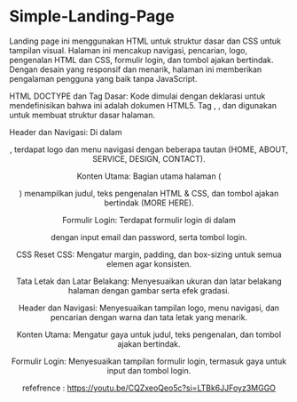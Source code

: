 # Simple-Landing-Page
Landing page ini menggunakan HTML untuk struktur dasar dan CSS untuk tampilan visual. Halaman ini mencakup navigasi, pencarian, logo, pengenalan HTML dan CSS, formulir login, dan tombol ajakan bertindak. Dengan desain yang responsif dan menarik, halaman ini memberikan pengalaman pengguna yang baik tanpa JavaScript.

HTML
DOCTYPE dan Tag Dasar: Kode dimulai dengan deklarasi <!DOCTYPE html> untuk mendefinisikan bahwa ini adalah dokumen HTML5. Tag <html>, <head>, dan <body> digunakan untuk membuat struktur dasar halaman.

Header dan Navigasi: Di dalam <header>, terdapat logo dan menu navigasi dengan beberapa tautan (HOME, ABOUT, SERVICE, DESIGN, CONTACT).

Konten Utama: Bagian utama halaman (<div class="content">) menampilkan judul, teks pengenalan HTML & CSS, dan tombol ajakan bertindak (MORE HERE).

Formulir Login: Terdapat formulir login di dalam <div class="form"> dengan input email dan password, serta tombol login.

CSS
Reset CSS: Mengatur margin, padding, dan box-sizing untuk semua elemen agar konsisten.

Tata Letak dan Latar Belakang: Menyesuaikan ukuran dan latar belakang halaman dengan gambar serta efek gradasi.

Header dan Navigasi: Menyesuaikan tampilan logo, menu navigasi, dan pencarian dengan warna dan tata letak yang menarik.

Konten Utama: Mengatur gaya untuk judul, teks pengenalan, dan tombol ajakan bertindak.

Formulir Login: Menyesuaikan tampilan formulir login, termasuk gaya untuk input dan tombol login.

refefrence :
https://youtu.be/CQZxeoQeo5c?si=LTBk6JJFoyz3MGGO